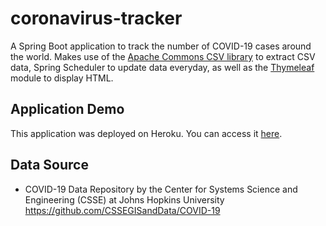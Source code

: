 # coronavirus-tracker

A Spring Boot application to track the number of COVID-19 cases around the world. Makes use of the [Apache Commons CSV library](https://commons.apache.org/proper/commons-csv) to extract CSV data, Spring Scheduler to update data everyday, as well as the [Thymeleaf](https://www.thymeleaf.org) module to display HTML.

## Application Demo
This application was deployed on Heroku. You can access it [here](https://lit-earth-91127.herokuapp.com/).

## Data Source
- COVID-19 Data Repository by the Center for Systems Science and Engineering (CSSE) at Johns Hopkins University https://github.com/CSSEGISandData/COVID-19
